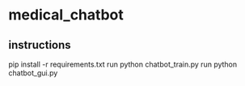 # medical_chatbot
## instructions
pip install -r requirements.txt
run python chatbot_train.py
run python chatbot_gui.py
